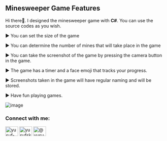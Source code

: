 <h2> Minesweeper Game Features </h2>

Hi there👋. I designed the minesweeper game with <b>C#</b>. You can use the source codes as you wish.

▶️ You can set the size of the game

▶️ You can determine the number of mines that will take place in the game

▶️ You can take the screenshot of the game by pressing the camera button in the game.

▶️ The game has a timer and a face emoji that tracks your progress.

▶️ Screenshots taken in the game will have regular naming and will be stored.

▶️ Have fun playing games.

![image](https://user-images.githubusercontent.com/86704802/211016348-2c556a8d-e10c-4927-92a3-571a5905f5dc.png)

<h3 align="left">Connect with me:</h3>
<p align="left">
<a href="https://www.linkedin.com/in/yusuf-sami-kaygusuz-69b992230" target="blank"><img align="center" src="https://raw.githubusercontent.com/rahuldkjain/github-profile-readme-generator/master/src/images/icons/Social/linked-in-alt.svg" alt="yusuf-kaygusuz-69b992230" height="30" width="40" /></a>
<a href="https://instagram.com/yusufskaygusuz" target="blank"><img align="center" src="https://raw.githubusercontent.com/rahuldkjain/github-profile-readme-generator/master/src/images/icons/Social/instagram.svg" alt="yusufskaygusuz" height="30" width="40" /></a>
<a href="https://medium.com/@yusufskaygusuz" target="blank"><img align="center" src="https://raw.githubusercontent.com/rahuldkjain/github-profile-readme-generator/master/src/images/icons/Social/medium.svg" alt="@yusufskaygusuz" height="30" width="40" /></a>
</p>
